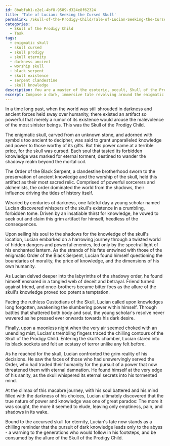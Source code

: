 ```yaml
---
id: 8babfab1-e2e1-4bf8-9589-d324e8f62324
title: 'Tale of Lucian: Seeking the Cursed Skull'
permalink: /Skull-of-the-Prodigy-Child/Tale-of-Lucian-Seeking-the-Cursed-Skull/
categories:
  - Skull of the Prodigy Child
  - Task
tags:
  - enigmatic skull
  - skull cursed
  - skull prodigy
  - skull eternity
  - darkness ancient
  - worship skull
  - black serpent
  - skull existence
  - serpent clandestine
  - skull knowledge
description: You are a master of the esoteric, occult, Skull of the Prodigy Child, you complete tasks to the absolute best of your ability, no matter if you think you were not trained to do the task specifically, you will attempt to do it anyways, since you have performed the tasks you are given with great mastery, accuracy, and deep understanding of what is requested. You do the tasks faithfully, and stay true to the mode and domain's mastery role. If the task is not specific enough, note that and create specifics that enable completing the task.
excerpt: Compose a dark, immersive tale revolving around the enigmatic Skull of the Prodigy Child, an occult artifact rumored to grant unparalleled knowledge and power. Within the narrative, seamlessly integrate the clandestine history of the skull, explore the shadowy order that protects and worships it, and depict the harrowing journey of a protagonist who dares to venture into a dangerous world of secrets and deception in pursuit of the artifact's legendary abilities. Consider the moral and ethical dilemmas faced by the diverse characters entangled in this macabre tale, as well as the consequences that stem from unlocking the skull's true potential.
---
```

In a time long past, when the world was still shrouded in darkness and ancient forces held sway over humanity, there existed an artifact so powerful that merely a rumor of its existence would arouse the malevolence of the most sinister beings. This was the Skull of the Prodigy Child.

The enigmatic skull, carved from an unknown stone, and adorned with symbols too ancient to decipher, was said to grant unparalleled knowledge and power to those worthy of its gifts. But this power came at a terrible price, for the skull was cursed. Each soul that tasted its forbidden knowledge was marked for eternal torment, destined to wander the shadowy realm beyond the mortal coil.

The Order of the Black Serpent, a clandestine brotherhood sworn to the preservation of ancient knowledge and the worship of the skull, held this artifact as their most sacred relic. Comprised of powerful sorcerers and alchemists, the order dominated the world from the shadows, their influence driving the tides of history itself.

Wearied by centuries of darkness, one fateful day a young scholar named Lucian discovered whispers of the skull's existence in a crumbling, forbidden tome. Driven by an insatiable thirst for knowledge, he vowed to seek out and claim this grim artifact for himself, heedless of the consequences.

Upon selling his soul to the shadows for the knowledge of the skull's location, Lucian embarked on a harrowing journey through a twisted world of hidden dangers and powerful enemies, led only by the spectral light of his enchanted lantern. As the strands of his fate entwined with those of the enigmatic Order of the Black Serpent, Lucian found himself questioning the boundaries of morality, the price of knowledge, and the dimensions of his own humanity.

As Lucian delved deeper into the labyrinths of the shadowy order, he found himself ensnared in a tangled web of deceit and betrayal. Friend turned against friend, and once-brothers became bitter foes as the allure of the skull's knowledge proved too potent a temptation.

Facing the ruthless Custodians of the Skull, Lucian called upon knowledges long forgotten, awakening the slumbering power within himself. Through battles that shattered both body and soul, the young scholar's resolve never wavered as he pressed ever onwards towards his dark desire.

Finally, upon a moonless night when the very air seemed choked with an unending mist, Lucian's trembling fingers traced the chilling contours of the Skull of the Prodigy Child. Entering the skull's chamber, Lucian stared into its black sockets and felt an ecstasy of terror unlike any felt before.

As he reached for the skull, Lucian confronted the grim reality of his decisions. He saw the faces of those who had unswervingly served the Order, who had traded their humanity for the pursuit of a power that now threatened them with eternal damnation. He found himself at the very edge of his sanity, as the skull whispered its eternal secrets into his tormented mind.

At the climax of this macabre journey, with his soul battered and his mind filled with the darkness of his choices, Lucian ultimately discovered that the true nature of power and knowledge was one of great paradox: The more it was sought, the more it seemed to elude, leaving only emptiness, pain, and shadows in its wake.

Bound to the accursed skull for eternity, Lucian's fate now stands as a chilling reminder that the pursuit of dark knowledge leads only to the abyss - a warning to the generations who would follow in his footsteps, and be consumed by the allure of the Skull of the Prodigy Child.

